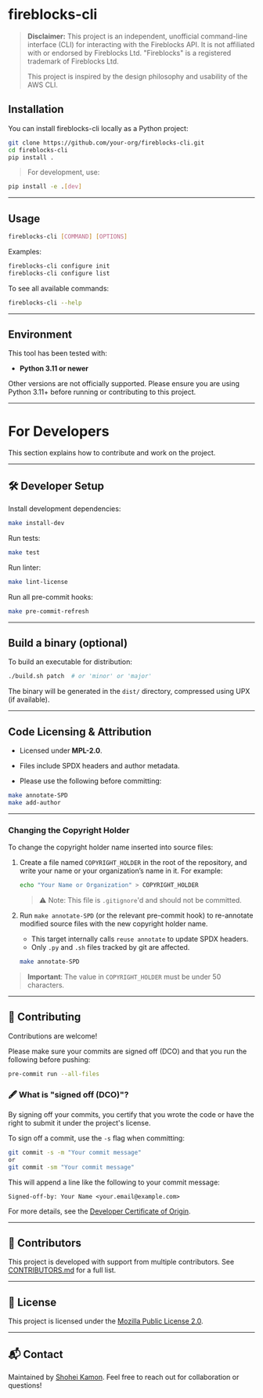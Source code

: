 # fireblocks-cli

> **Disclaimer:** This project is an independent, unofficial command-line interface (CLI) for interacting with the Fireblocks API.
> It is not affiliated with or endorsed by Fireblocks Ltd.
> "Fireblocks" is a registered trademark of Fireblocks Ltd.
>
> This project is inspired by the design philosophy and usability of the AWS CLI.


##  Installation

You can install fireblocks-cli locally as a Python project:

```bash
git clone https://github.com/your-org/fireblocks-cli.git
cd fireblocks-cli
pip install .
```

> For development, use:

```bash
pip install -e .[dev]
```

---

##  Usage

```bash
fireblocks-cli [COMMAND] [OPTIONS]
```

Examples:

```bash
fireblocks-cli configure init
fireblocks-cli configure list
```

To see all available commands:

```bash
fireblocks-cli --help
```

---

##  Environment

This tool has been tested with:

- **Python 3.11 or newer**

Other versions are not officially supported.
Please ensure you are using Python 3.11+ before running or contributing to this project.

---

#  For Developers

This section explains how to contribute and work on the project.

---

## 🛠️ Developer Setup

Install development dependencies:

```bash
make install-dev
```

Run tests:

```bash
make test
```

Run linter:

```bash
make lint-license
```

Run all pre-commit hooks:

```bash
make pre-commit-refresh
```

---

##  Build a binary (optional)

To build an executable for distribution:

```bash
./build.sh patch  # or 'minor' or 'major'
```

The binary will be generated in the `dist/` directory, compressed using UPX (if available).

---

##  Code Licensing & Attribution

- Licensed under **MPL-2.0**.
- Files include SPDX headers and author metadata.

- Please use the following before committing:

```bash
make annotate-SPD
make add-author
```

---

### Changing the Copyright Holder

To change the copyright holder name inserted into source files:

1. Create a file named `COPYRIGHT_HOLDER` in the root of the repository, and write your name or your organization’s name in it.
   For example:

   ```bash
   echo "Your Name or Organization" > COPYRIGHT_HOLDER
   ```

   > ⚠️ Note: This file is `.gitignore`'d and should not be committed.

2. Run `make annotate-SPD` (or the relevant pre-commit hook) to re-annotate modified source files with the new copyright holder name.

   - This target internally calls `reuse annotate` to update SPDX headers.
   - Only `.py` and `.sh` files tracked by git are affected.

   ```bash
   make annotate-SPD
   ```

> **Important**: The value in `COPYRIGHT_HOLDER` must be under 50 characters.
---

## 🤝 Contributing

Contributions are welcome!

Please make sure your commits are signed off (DCO) and that you run the following before pushing:

```bash
pre-commit run --all-files
```

### 🖋 What is "signed off (DCO)"?

By signing off your commits, you certify that you wrote the code or have the right to submit it under the project's license.

To sign off a commit, use the `-s` flag when committing:

```bash
git commit -s -m "Your commit message"
or
git commit -sm "Your commit message"
```

This will append a line like the following to your commit message:

```
Signed-off-by: Your Name <your.email@example.com>
```

For more details, see the [Developer Certificate of Origin](https://developercertificate.org/).

---

## 🧾 Contributors

This project is developed with support from multiple contributors.
See [CONTRIBUTORS.md](./CONTRIBUTORS.md) for a full list.

---

## 📄 License

This project is licensed under the [Mozilla Public License 2.0](./LICENSE).

---

## 📬 Contact

Maintained by [Shohei Kamon](mailto:cameong@stir.network).
Feel free to reach out for collaboration or questions!
